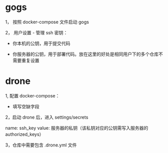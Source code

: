# gogs

1， 按照 docker-compose 文件启动 gogs

2， 用户设置 - 管理 ssh 密钥：

- 你本机的公钥，用于提交代码

- 你服务器的公钥，用于部署代码。放在这里的好处是相同用户下的多个仓库不需要重复设置


# drone

1, 配置 docker-compose：

- 填写空缺字段

2，启动 drone 后，进入 settings/secrets

name: ssh_key
value: 服务器的私钥（该私钥对应的公钥需写入服务器的 authorized_keys）

3，仓库中需要包含 .drone.yml 文件
